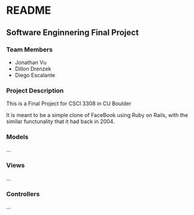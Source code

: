 README
======

## Software Enginnering Final Project

### Team Members
* Jonathan Vu
* Dillon Drenzek
* Diego Escalante

### Project Description
This is a Final Project for CSCI 3308 in CU Boulder

It is meant to be a simple clone of FaceBook using Ruby on Rails, with the similar functunality that it had back in 2004.

### Models
...

### Views
...

### Controllers
...